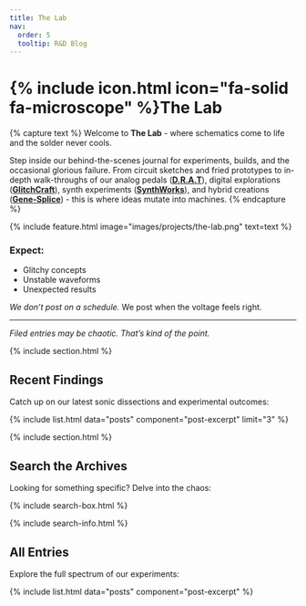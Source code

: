 ```yaml
---
title: The Lab
nav:
  order: 5
  tooltip: R&D Blog
---
```


# {% include icon.html icon="fa-solid fa-microscope" %}The Lab

{% capture text %}
Welcome to **The Lab** - where schematics come to life and the solder never cools.

Step inside our behind-the-scenes journal for experiments, builds, and the occasional glorious failure. From circuit sketches and fried prototypes to in-depth walk-throughs of our analog pedals ([**D.R.A.T**](/projects/drat)), digital explorations ([**GlitchCraft**](/projects/glitchcraft)), synth experiments ([**SynthWorks**](/projects/synthworks)), and hybrid creations ([**Gene-Splice**](/projects/gene-splice)) - this is where ideas mutate into machines.
{% endcapture %}

{% include feature.html
  image="images/projects/the-lab.png"
  text=text
%}

### Expect:

- Glitchy concepts
- Unstable waveforms
- Unexpected results

_We don’t post on a schedule._ We post when the voltage feels right.

---

*Filed entries may be chaotic. That’s kind of the point.*

{% include section.html %}

## Recent Findings

Catch up on our latest sonic dissections and experimental outcomes:

{% include list.html 
  data="posts" 
  component="post-excerpt" 
  limit="3" 
%}

{% include section.html %}

## Search the Archives

Looking for something specific? Delve into the chaos:

{% include search-box.html %}

{% include search-info.html %}

## All Entries

Explore the full spectrum of our experiments:

{%
  include list.html
  data="posts"
  component="post-excerpt"
%}